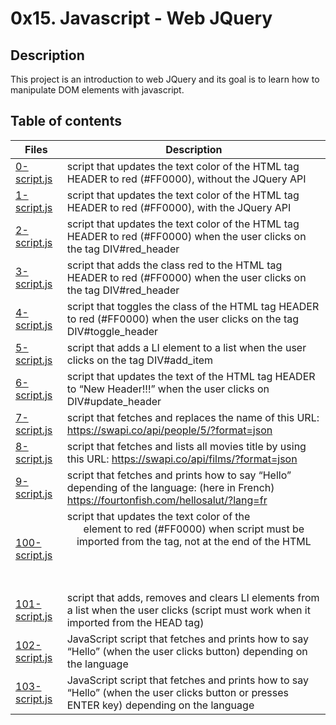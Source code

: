 # 0x15. Javascript - Web JQuery

## Description
This project is an introduction to web JQuery and its goal is to learn how to manipulate DOM elements with javascript.

## Table of contents
Files | Description
----- | -----------
[0-script.js](./0-script.js) | script that updates the text color of the HTML tag HEADER to red (#FF0000), without the JQuery API
[1-script.js](./1-script.js) | script that updates the text color of the HTML tag HEADER to red (#FF0000), with the JQuery API
[2-script.js](./2-script.js) | script that updates the text color of the HTML tag HEADER to red (#FF0000) when the user clicks on the tag DIV#red_header
[3-script.js](./3-script.js) | script that adds the class red to the HTML tag HEADER to red (#FF0000) when the user clicks on the tag DIV#red_header
[4-script.js](./4-script.js) | script that toggles the class of the HTML tag HEADER to red (#FF0000) when the user clicks on the tag DIV#toggle_header
[5-script.js](./5-script.js) | script that adds a LI element to a list when the user clicks on the tag DIV#add_item
[6-script.js](./6-script.js) | script that updates the text of the HTML tag HEADER to “New Header!!!” when the user clicks on DIV#update_header
[7-script.js](./7-script.js) | script that fetches and replaces the name of this URL: https://swapi.co/api/people/5/?format=json
[8-script.js](./8-script.js) | script that fetches and lists all movies title by using this URL: https://swapi.co/api/films/?format=json
[9-script.js](./9-script.js) | script that fetches and prints how to say “Hello” depending of the language: (here in French) https://fourtonfish.com/hellosalut/?lang=fr
[100-script.js](./100-script.js) | script that updates the text color of the <header> element to red (#FF0000) when script must be imported from the <head> tag, not at the end of the HTML
[101-script.js](./101-script.js) | script that adds, removes and clears LI elements from a list when the user clicks (script must work when it imported from the HEAD tag)
[102-script.js](./102-script.js) | JavaScript script that fetches and prints how to say “Hello” (when the user clicks button) depending on the language
[103-script.js](./103-script.js) | JavaScript script that fetches and prints how to say “Hello” (when the user clicks button or presses ENTER key) depending on the language 